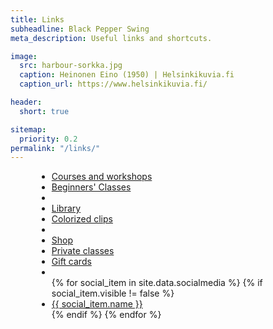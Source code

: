 ```yaml
---
title: Links
subheadline: Black Pepper Swing
meta_description: Useful links and shortcuts.

image:
  src: harbour-sorkka.jpg
  caption: Heinonen Eino (1950) | Helsinkikuvia.fi
  caption_url: https://www.helsinkikuvia.fi/

header:
  short: true

sitemap:
  priority: 0.2
permalink: "/links/"
---
```


<div class="text-center t30" style="max-width: 420px; margin: 0 auto;">
  <ul class="social-icons side-nav">
    <li><a href="/courses">Courses and workshops</a></li>
    <li><a href="/courses-for-beginners/">Beginners' Classes</a></li>
    <li class="divider b60"></li>
    <li><a href="https://library.blackpepperswing.com/">Library</a></li>
    <li><a href="https://www.youtube.com/playlist?list=PLXuPJeS8W-KoF6CIHZan0xlxfD0hO4iYQ">Colorized clips</a></li>
    <li class="divider b60"></li>
    <li><a href="https://holvi.com/shop/blackpepperswing/">Shop</a></li>
    <li><a href="https://holvi.com/shop/blackpepperswing/section/private-classes/">Private classes</a></li>
    <li><a href="https://holvi.com/shop/blackpepperswing/section/gift-cards/">Gift cards</a></li>
    <li class="divider b60"></li>
    {% for social_item in site.data.socialmedia %}
    {% if social_item.visible != false %}
    <li><a href="{{ social_item.url }}" target="_blank" class="{{ social_item.class }}" title="{{ social_item.name }}"> {{ social_item.name }}</a></li>
    {% endif %}
    {% endfor %}
  </ul>
</div>


